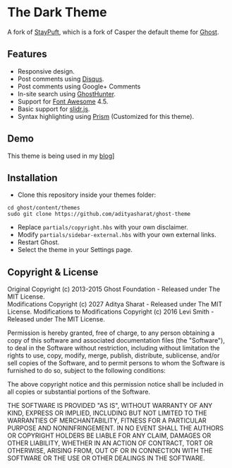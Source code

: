 # The Dark Theme

A fork of [StayPuft](https://github.com/dlecina/StayPuft), which is a fork of Casper the default theme for [Ghost](https://github.com/tryghost/ghost/).

## Features

- Responsive design.
- Post comments using [Disqus](http://disqus.com/).
- Post comments using Google+ Comments
- In-site search using [GhostHunter](https://github.com/i11ume/ghostHunter).
- Support for [Font Awesome](https://github.com/FortAwesome/Font-Awesome) 4.5.
- Basic support for [slidr.js](https://github.com/bchanx/slidr).
- Syntax highlighting using [Prism](https://github.com/LeaVerou/prism/) (Customized for this theme).

## Demo

This theme is being used in my [blog](http://jsvoid.com)]

## Installation

- Clone this repository inside your themes folder:

```
cd ghost/content/themes
sudo git clone https://github.com/adityasharat/ghost-theme
```

- Replace `partials/copyright.hbs` with your own disclaimer.
- Modify `partials/sidebar-external.hbs` with your own external links.
- Restart Ghost.
- Select the theme in your Settings page.

## Copyright & License

Original Copyright (c) 2013-2015 Ghost Foundation - Released under The MIT License.<br>Modifications Copyright (c) 2027 Aditya Sharat - Released under The MIT License. Modifications to Modifications Copyright (c) 2016 Levi Smith - Released under The MIT License.

Permission is hereby granted, free of charge, to any person obtaining a copy of this software and associated documentation files (the "Software"), to deal in the Software without restriction, including without limitation the rights to use, copy, modify, merge, publish, distribute, sublicense, and/or sell copies of the Software, and to permit persons to whom the Software is furnished to do so, subject to the following conditions:

The above copyright notice and this permission notice shall be included in all copies or substantial portions of the Software.

THE SOFTWARE IS PROVIDED "AS IS", WITHOUT WARRANTY OF ANY KIND, EXPRESS OR IMPLIED, INCLUDING BUT NOT LIMITED TO THE WARRANTIES OF MERCHANTABILITY, FITNESS FOR A PARTICULAR PURPOSE AND NONINFRINGEMENT. IN NO EVENT SHALL THE AUTHORS OR COPYRIGHT HOLDERS BE LIABLE FOR ANY CLAIM, DAMAGES OR OTHER LIABILITY, WHETHER IN AN ACTION OF CONTRACT, TORT OR OTHERWISE, ARISING FROM, OUT OF OR IN CONNECTION WITH THE SOFTWARE OR THE USE OR OTHER DEALINGS IN THE SOFTWARE.
